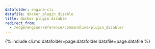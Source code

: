 ```yaml
---
datafolder: engine-cli
datafile: docker_plugin_disable
title: docker plugin disable
redirect_from:
  - /edge/engine/reference/commandline/plugin_disable/
---
```

<!--
This page is automatically generated from Docker's source code. If you want to
suggest a change to the text that appears here, open a ticket or pull request
in the source repository on GitHub:

https://github.com/docker/cli
-->
{% include cli.md datafolder=page.datafolder datafile=page.datafile %}
